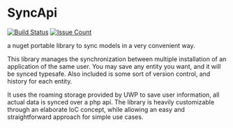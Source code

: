 # SyncApi
[![Build Status](https://travis-ci.org/famoser/SyncApi.svg?branch=master)](https://travis-ci.org/famoser/SyncApi)
[![Issue Count](https://codeclimate.com/github/famoser/SyncApi/badges/issue_count.svg)](https://codeclimate.com/github/famoser/SyncApi)

a nuget portable library to sync models in a very convenient way.

This library manages the synchronization between multiple installation of an application of the same user. 
You may save any entity you want, and it will be synced typesafe. Also included is some sort of version control, and history for each entity.

It uses the roaming storage provided by UWP to save user information, all actual data is synced over a php api.
The library is heavily customizable through an elaborate IoC concept, while allowing an easy and straightforward approach for simple use cases.
